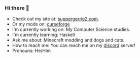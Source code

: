 ### Hi there 👋

- Check out my site at:     [suppergerrie2.com](https://www.suppergerrie2.com).
- Or my mods on:            [curseforge](https://www.curseforge.com/members/suppergerrie2/projects)
- I'm currently working on: My Computer Science studies.
- I'm currently learning:   Haskell
- Ask me about:             Minecraft modding and dogs and cats.
- How to reach me:          You can reach me on my [discord](https://discord.gg/3SbuMvg) server!
- Pronouns:                 He/Him

<!--
**suppergerrie2/suppergerrie2** is a ✨ _special_ ✨ repository because its `README.md` (this file) appears on your GitHub profile.

Here are some ideas to get you started:

- 🔭 I’m currently working on ...
- 🌱 I’m currently learning ...
- 👯 I’m looking to collaborate on ...
- 🤔 I’m looking for help with ...
- 💬 Ask me about ...
- 📫 How to reach me: ...
- 😄 Pronouns: ...
- ⚡ Fun fact: ...
-->
